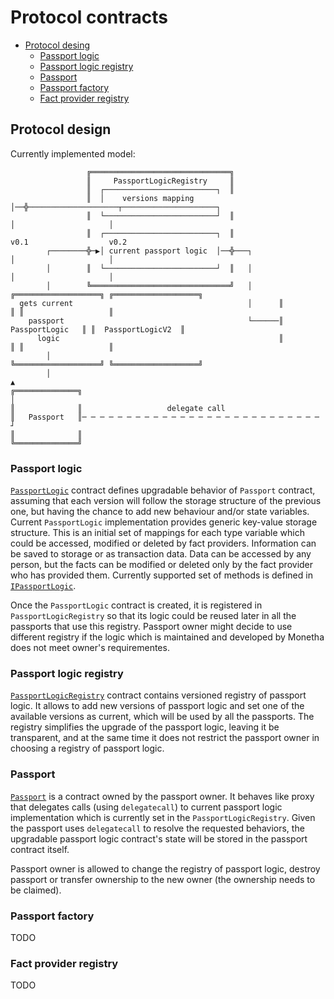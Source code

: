 # Protocol contracts

* [Protocol desing](#protocol-design)
    * [Passport logic](#passport-logic)
    * [Passport logic registry](#passport-logic-registry)
    * [Passport](#passport)
    * [Passport factory](#passport-factory)
    * [Fact provider registry](#fact-provider-registry)

## Protocol design

Currently implemented model: 

                     ╔═══════════════════════════════╗
                     ║     PassportLogicRegistry     ║
                     ║  ┌─────────────────────────┐  ║
                     ║  │    versions mapping     │──╬────────────────────┬─────────────────────┐
                     ║  └─────────────────────────┘  ║                    │                     │
                     ║  ┌─────────────────────────┐  ║                  v0.1                  v0.2
            ┌────────╬─▶│ current passport logic  │──╬───┐                │                     │
            │        ║  └─────────────────────────┘  ║   │                │                     │
            │        ╚═══════════════════════════════╝   │      ╔═══════════════════╗ ╔═══════════════════╗
      gets current                                       │      ║                   ║ ║                   ║
        passport                                         └──────║   PassportLogic   ║ ║  PassportLogicV2  ║
          logic                                                 ║                   ║ ║                   ║
            │                                                   ╚═══════════════════╝ ╚═══════════════════╝
            │                                                             ▲
    ╔══════════════╗                                                      │
    ║              ║                   delegate call
    ║   Passport   ║─ ─ ─ ─ ─ ─ ─ ─ ─ ─ ─ ─ ─ ─ ─ ─ ─ ─ ─ ─ ─ ─ ─ ─ ─ ─ ─ ┘
    ║              ║
    ╚══════════════╝

### Passport logic

[`PassportLogic`](contracts/PassportLogic.sol) contract defines upgradable behavior of `Passport` contract, assuming that 
each version will follow the storage structure of the previous one, but having the chance to add new behaviour and/or state variables. 
Current `PassportLogic` implementation provides generic key-value storage structure. This is an initial set of mappings for 
each type variable which could be accessed, modified or deleted by fact providers. Information can be saved to storage or as transaction data.
Data can be accessed by any person, but the facts can be modified or deleted only by the fact provider who has provided them. Currently supported set of methods is defined in 
[`IPassportLogic`](contracts/IPassportLogic.sol).

Once the `PassportLogic` contract is created, it is registered in `PassportLogicRegistry` so that its logic 
could be reused later in all the passports that use this registry. Passport owner might decide to use different registry if the logic which is maintained and developed by Monetha does not meet owner's requirementes.

### Passport logic registry
  
[`PassportLogicRegistry`](contracts/PassportLogicRegistry.sol) contract contains versioned registry of passport logic.
It allows to add new versions of passport logic and set one of the available versions as current, which 
will be used by all the passports. The registry simplifies the upgrade of the passport logic, leaving it be transparent,
and at the same time it does not restrict the passport owner in choosing a registry of passport logic.

### Passport

[`Passport`](contracts/Passport.sol) is a contract owned by the passport owner. It behaves like proxy that delegates
calls (using `delegatecall`) to current passport logic implementation which is currently set in the `PassportLogicRegistry`.
Given the passport uses `delegatecall` to resolve the requested behaviors, the upgradable passport logic contract's state
will be stored in the passport contract itself.

Passport owner is allowed to change the registry of passport logic, destroy passport or transfer ownership to the new 
owner (the ownership needs to be claimed).

### Passport factory

TODO

### Fact provider registry

TODO